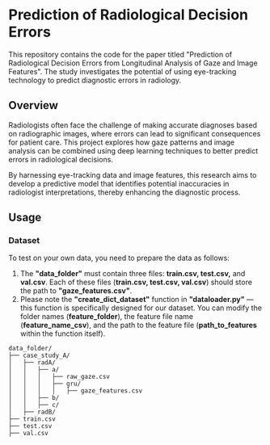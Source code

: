# Prediction of Radiological Decision Errors 

This repository contains the code for the paper titled "Prediction of Radiological Decision Errors from Longitudinal Analysis of Gaze and Image Features". The study investigates the potential of using eye-tracking technology to predict diagnostic errors in radiology.

## Overview

Radiologists often face the challenge of making accurate diagnoses based on radiographic images, where errors can lead to significant consequences for patient care. This project explores how gaze patterns and image analysis can be combined using deep learning techniques to better predict errors in radiological decisions.

By harnessing eye-tracking data and image features, this research aims to develop a predictive model that identifies potential inaccuracies in radiologist interpretations, thereby enhancing the diagnostic process.

## Usage

### Dataset

To test on your own data, you need to prepare the data as follows:

1. The **"data_folder"** must contain three files: **train.csv, test.csv,** and **val.csv**. Each of these files (**train.csv, test.csv, val.csv**) should store the path to **"gaze_features.csv"**.
2. Please note the **"create_dict_dataset"** function in **"dataloader.py"** — this function is specifically designed for our dataset. You can modify the folder names (**feature_folder**), the feature file name (**feature_name_csv**), and the path to the feature file (**path_to_features** within the function itself).

```
data_folder/
├── case_study_A/
│   ├── radA/
│   │   ├── a/
│   │   │   ├── raw_gaze.csv
│   │   │   ├── gru/
│   │   │   │   ├── gaze_features.csv
│   │   ├── b/
│   │   ├── c/
│   ├── radB/
├── train.csv
├── test.csv
├── val.csv
```



